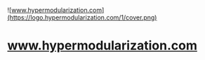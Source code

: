 ![www.hypermodularization.com](https://logo.hypermodularization.com/1/cover.png)

# www.hypermodularization.com
